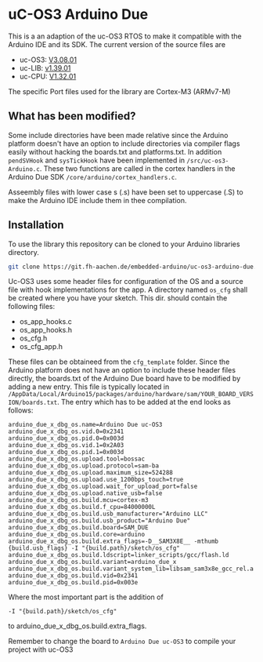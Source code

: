 # uC-OS3 Arduino Due

This is a an adaption of the uc-OS3 RTOS to make it compatible with the Arduino IDE and its SDK. The current version of the source files are

- uc-OS3: [V3.08.01](https://github.com/weston-embedded/uC-OS3/tree/7af6c6e8aff1c75caf008fcc266b759528199eb2)
- uc-LIB: [v1.39.01](https://github.com/weston-embedded/uC-LIB/tree/71b5f65da27859028a89c4ceac1df53c880916dc)
- uc-CPU: [V1.32.01](https://github.com/weston-embedded/uC-CPU/tree/ae5796e2049b043f69ef4f29fc330f29217b6344)

The specific Port files used for the library are Cortex-M3 (ARMv7-M)

## What has been modified?

Some include directories have been made relative since the Arduino platform doesn't have an option to include directories via compiler flags easily without hacking the boards.txt and platforms.txt. In addition `pendSVHook` and `sysTickHook` have been implemented in `/src/uc-os3-Arduino.c`. These two functions are called in the cortex handlers in the Arduino Due SDK `/core/arduino/cortex_handlers.c`.

Asseembly files with lower case s (.s) have been set to uppercase (.S) to make the Arduino IDE include them in thee compilation.

## Installation

To use the library this repository can be cloned to your Arduino libraries directory.

```bash
git clone https://git.fh-aachen.de/embedded-arduino/uc-os3-arduino-due.git
```

Uc-OS3 uses some header files for configuration of the OS and a source file with hook implementations for the app. A directory named `os_cfg` shall be created where you have your sketch. This dir. should contain the following files:

- os_app_hooks.c
- os_app_hooks.h
- os_cfg.h
- os_cfg_app.h

These files can be obtaineed from the `cfg_template` folder. Since the Arduino platform does not have an option to include these header files directly, the boards.txt of the Arduino Due board have to be modified by adding a new entry. This file is typically located in `/AppData/Local/Arduino15/packages/arduino/hardware/sam/YOUR_BOARD_VERSION/boards.txt`. The entry which has to be added at the end looks as follows:

```
arduino_due_x_dbg_os.name=Arduino Due uc-OS3
arduino_due_x_dbg_os.vid.0=0x2341
arduino_due_x_dbg_os.pid.0=0x003d
arduino_due_x_dbg_os.vid.1=0x2A03
arduino_due_x_dbg_os.pid.1=0x003d
arduino_due_x_dbg_os.upload.tool=bossac
arduino_due_x_dbg_os.upload.protocol=sam-ba
arduino_due_x_dbg_os.upload.maximum_size=524288
arduino_due_x_dbg_os.upload.use_1200bps_touch=true
arduino_due_x_dbg_os.upload.wait_for_upload_port=false
arduino_due_x_dbg_os.upload.native_usb=false
arduino_due_x_dbg_os.build.mcu=cortex-m3
arduino_due_x_dbg_os.build.f_cpu=84000000L
arduino_due_x_dbg_os.build.usb_manufacturer="Arduino LLC"
arduino_due_x_dbg_os.build.usb_product="Arduino Due"
arduino_due_x_dbg_os.build.board=SAM_DUE
arduino_due_x_dbg_os.build.core=arduino
arduino_due_x_dbg_os.build.extra_flags=-D__SAM3X8E__ -mthumb {build.usb_flags} -I "{build.path}/sketch/os_cfg"
arduino_due_x_dbg_os.build.ldscript=linker_scripts/gcc/flash.ld
arduino_due_x_dbg_os.build.variant=arduino_due_x
arduino_due_x_dbg_os.build.variant_system_lib=libsam_sam3x8e_gcc_rel.a
arduino_due_x_dbg_os.build.vid=0x2341
arduino_due_x_dbg_os.build.pid=0x003e
```

Where the most important part is the addition of 

```
-I "{build.path}/sketch/os_cfg"
```

to arduino_due_x_dbg_os.build.extra_flags.

Remember to change the board to `Arduino Due uc-OS3` to compile your project with uc-OS3
